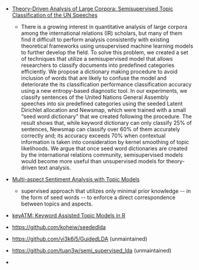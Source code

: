 * [Theory-Driven Analysis of Large Corpora: Semisupervised Topic Classification of the UN Speeches ](https://journals.sagepub.com/doi/full/10.1177/0894439320907027)
  * There is a growing interest in quantitative analysis of large corpora among the international relations (IR) scholars, but many of them find it difficult to perform analysis consistently with existing theoretical frameworks using unsupervised machine learning models to further develop the field. To solve this problem, we created a set of techniques that utilize a semisupervised model that allows researchers to classify documents into predefined categories efficiently. We propose a dictionary making procedure to avoid inclusion of words that are likely to confuse the model and deteriorate the its classification performance classification accuracy using a new entropy-based diagnostic tool. In our experiments, we classify sentences of the United Nations General Assembly speeches into six predefined categories using the seeded Latent Dirichlet allocation and Newsmap, which were trained with a small “seed word dictionary” that we created following the procedure. The result shows that, while keyword dictionary can only classify 25% of sentences, Newsmap can classify over 60% of them accurately correctly and; its accuracy exceeds 70% when contextual information is taken into consideration by kernel smoothing of topic likelihoods. We argue that once seed word dictionaries are created by the international relations community, semisupervised models would become more useful than unsupervised models for theory-driven text analysis.
    
* [Multi-aspect Sentiment Analysis with Topic Models](https://dl.acm.org/doi/10.5555/2117693.2119585)
  * supervised approach that utilizes only minimal prior knowledge -- in the form of seed words -- to enforce a direct correspondence between topics and aspects. 
* [keyATM: Keyword Assisted Topic Models in R](https://github.com/keyATM/keyATM)
* https://github.com/koheiw/seededlda
* https://github.com/vi3k6i5/GuidedLDA (unmaintained)
* https://github.com/tuan3w/semi_supervised_lda (unmaintained)
* 
